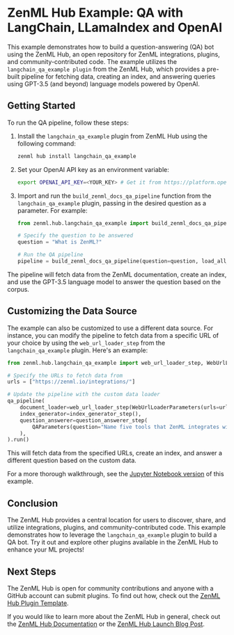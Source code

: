 # ZenML Hub Example: QA with LangChain, LLamaIndex and OpenAI

This example demonstrates how to build a question-answering (QA) bot using the ZenML Hub, an open repository for ZenML integrations, plugins, and community-contributed code. The example utilizes the `langchain_qa_example plugin` from the ZenML Hub, which provides a pre-built pipeline for fetching data, creating an index, and answering queries using GPT-3.5 (and beyond) language models powered by OpenAI.

## Getting Started

To run the QA pipeline, follow these steps:

1. Install the `langchain_qa_example` plugin from ZenML Hub using the following command:

    ```bash
    zenml hub install langchain_qa_example
    ```

2. Set your OpenAI API key as an environment variable:

    ```bash
    export OPENAI_API_KEY=<YOUR_KEY> # Get it from https://platform.openai.com/account/api-keys
    ```

3. Import and run the `build_zenml_docs_qa_pipeline` function from the `langchain_qa_example` plugin, passing in the desired question as a parameter. For example:

    ```python
    from zenml.hub.langchain_qa_example import build_zenml_docs_qa_pipeline
    
    # Specify the question to be answered
    question = "What is ZenML?"
    
    # Run the QA pipeline
    pipeline = build_zenml_docs_qa_pipeline(question=question, load_all_paths=False).run()
    ```

The pipeline will fetch data from the ZenML documentation, create an index, and use the GPT-3.5 language model to answer the question based on the corpus.

## Customizing the Data Source

The example can also be customized to use a different data source. For instance, you can modify the pipeline to fetch data from a specific URL of your choice by using the `web_url_loader_step` from the `langchain_qa_example` plugin. Here's an example:

```python
from zenml.hub.langchain_qa_example import web_url_loader_step, WebUrlLoaderParameters

# Specify the URLs to fetch data from
urls = ["https://zenml.io/integrations/"]

# Update the pipeline with the custom data loader
qa_pipeline(
    document_loader=web_url_loader_step(WebUrlLoaderParameters(urls=urls)),
    index_generator=index_generator_step(),
    question_answerer=question_answerer_step(
        QAParameters(question="Name five tools that ZenML integrates with.")
    ),
).run()
```

This will fetch data from the specified URLs, create an index, and answer a different question based on the custom data.

For a more thorough walkthrough, see the [Jupyter Notebook version](./langchain-qa-hub.ipynb) of this example.

## Conclusion

The ZenML Hub provides a central location for users to discover, share, and utilize integrations, plugins, and community-contributed code. This example demonstrates how to leverage the `langchain_qa_example` plugin to build a QA bot. Try it out and explore other plugins available in the ZenML Hub to enhance your ML projects!

## Next Steps

The ZenML Hub is open for community contributions and anyone with a GitHub
account can submit plugins. To find out how, check out the
[ZenML Hub Plugin Template](https://github.com/zenml-io/zenml-hub-plugin-template).

If you would like to learn more about the ZenML Hub in general, check out the
[ZenML Hub Documentation](https://docs.zenml.io/user-guide/advanced-guide/leverage-community-contributed-plugins) or the [ZenML Hub Launch Blog Post](https://blog.zenml.io/zenml-hub-launch).